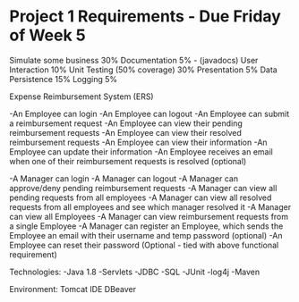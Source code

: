 # Project 1 Requirements - Due Friday of Week 5

Simulate some business 30%
Documentation 5% - (javadocs)
User Interaction 10%
Unit Testing (50% coverage) 30%
Presentation 5%
Data Persistence 15%
Logging 5%

Expense Reimbursement System (ERS)

-An Employee can login
-An Employee can logout
-An Employee can submit a reimbursement request
-An Employee can view their pending reimbursement requests
-An Employee can view their resolved reimbursement requests
-An Employee can view their information
-An Employee can update their information
-An Employee receives an email when one of their reimbursement requests is resolved (optional)

-A Manager can login
-A Manager can logout
-A Manager can approve/deny pending reimbursement requests
-A Manager can view all pending requests from all employees
-A Manager can view all resolved requests from all employees and see which manager resolved it
-A Manager can view all Employees
-A Manager can view reimbursement requests from a single Employee
-A Manager can register an Employee, which sends the Employee an email with their username and temp password (optional)
     -An Employee can reset their password (Optional - tied with above functional requirement)

Technologies:
-Java 1.8
-Servlets
-JDBC
-SQL
-JUnit
-log4j
-Maven

Environment:
Tomcat
IDE
DBeaver
